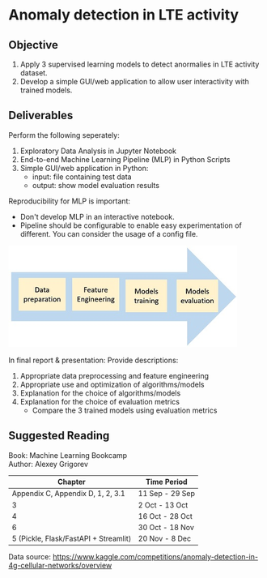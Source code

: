 # Anomaly detection in LTE activity

## Objective
1. Apply 3 supervised learning models to detect anormalies in LTE activity dataset.
2. Develop a simple GUI/web application to allow user interactivity with trained models. 

## Deliverables
Perform the following seperately:
1. Exploratory Data Analysis in Jupyter Notebook
2. End-to-end Machine Learning Pipeline (MLP) in Python Scripts
3. Simple GUI/web application in Python:
    - input: file containing test data
    - output: show model evaluation results  

Reproducibility for MLP is important:
* Don't develop MLP in an interactive notebook.
* Pipeline should be configurable to enable easy experimentation of different. You can consider the usage of a config file.  

<p>
  <img src="MLP.JPG" alt="pipe_flow">
</p>

In final report & presentation: Provide descriptions:
1. Appropriate data preprocessing and feature engineering
2. Appropriate use and optimization of algorithms/models
3. Explanation for the choice of algorithms/models
4. Explanation for the choice of evaluation metrics
    - Compare the 3 trained models using evaluation metrics  

## Suggested Reading
Book: Machine Learning Bookcamp  
Author: Alexey Grigorev  

| Chapter | Time Period |
|----------|----------|
| Appendix C, Appendix D, 1, 2, 3.1 | 11 Sep - 29 Sep |
| 3 | 2 Oct - 13 Oct |
| 4 | 16 Oct - 28 Oct |
| 6 | 30 Oct - 18 Nov |
| 5 (Pickle, Flask/FastAPI + Streamlit) | 20 Nov - 8 Dec |

Data source: https://www.kaggle.com/competitions/anomaly-detection-in-4g-cellular-networks/overview